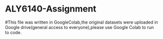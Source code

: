 # ALY6140-Assignment
#This file was written in GoogleColab,the original datasets were uploaded in Google drive(general access to everyone),please use Google Colab to run to code.
